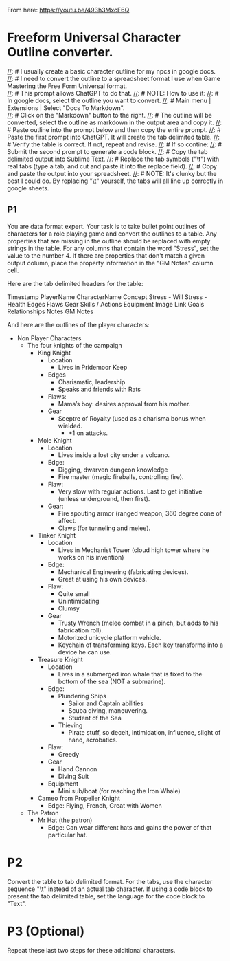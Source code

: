 [//]: # (Version 1.0.0, ready for use.)

From here: https://youtu.be/493h3MxcF6Q 

# Freeform Universal Character Outline converter.

[//]: #  I usually create a basic character outline for my npcs in google docs.  
[//]: #  I need to convert the outline to a spreadsheet format I use when Game Mastering the Free Form Universal format.  
[//]: #  This prompt allows ChatGPT to do that.
[//]: #  NOTE: How to use it:
[//]: #  In google docs, select the outline you want to convert. 
[//]: #  Main menu | Extensions | Select "Docs To Markdown".  
[//]: #  Click on the "Markdown" button to the right.
[//]: #  The outline will be converted, select the outline as markdown in the output area and copy it.
[//]: #  Paste outline into the prompt below and then copy the entire prompt.
[//]: #  Paste the first prompt into ChatGPT.  It will create the tab delimited table.
[//]: #  Verify the table is correct.  If not, repeat and revise.
[//]: #  If so contine:
[//]: #  Submit the second prompt to generate a code block.
[//]: #  Copy the tab delimited output into Sublime Text.
[//]: #  Replace the tab symbols ("\t") with real tabs (type a tab, and cut and paste it into the replace field).
[//]: #  Copy and paste the output into your spreadsheet.
[//]: #  NOTE: It's clunky but the best I could do. By replacing "\t" yourself, the tabs will all line up correctly in google sheets.

## P1

You are data format expert. Your task is to take bullet point outlines of characters for a role playing game and convert the outlines to a table. Any properties that are missing in the outline should be replaced with empty strings in the table. For any columns that contain the word "Stress", set the value to the number 4.  If there are properties that don't match a given output column, place the property information in the "GM Notes" column cell. 

Here are the tab delimited headers for the table:

Timestamp	PlayerName	CharacterName	Concept	Stress - Will	Stress - Health	Edges	Flaws	Gear	Skills / Actions	Equipment	Image Link	Goals	Relationships	Notes	GM Notes

And here are the outlines of the player characters:

* Non Player Characters
    * The four knights of the campaign
        * King Knight
            * Location
                * Lives in Pridemoor Keep
            * Edges
                * Charismatic, leadership
                * Speaks and friends with Rats
            * Flaws:
                * Mama’s boy:  desires approval from his mother.
            * Gear
                * Sceptre of Royalty (used as a charisma bonus when wielded.
                    * +1 on attacks.
        * Mole Knight
            * Location
                * Lives inside a lost city under a volcano.
            * Edge:
                * Digging, dwarven dungeon knowledge
                * Fire master (magic fireballs, controlling fire).
            * Flaw:
                * Very slow with regular actions.  Last to get initiative (unless underground, then first).
            *  Gear:
                * Fire spouting armor (ranged weapon, 360 degree cone of affect.
                * Claws (for tunneling and melee).
        * Tinker Knight
            * Location
                * Lives in Mechanist Tower (cloud high tower where he works on his invention)
            * Edge:
                * Mechanical Engineering (fabricating devices).
                * Great at using his own devices.
            * Flaw:
                * Quite small
                * Unintimidating
                * Clumsy
            * Gear
                * Trusty Wrench (melee combat in a pinch, but adds to his fabrication roll).
                * Motorized unicycle platform vehicle.
                * Keychain of transforming keys.  Each key transforms into a device he can use.
        * Treasure Knight
            * Location
                * Lives in a submerged iron whale that is fixed to the bottom of the sea (NOT a submarine).
            * Edge:
                * Plundering Ships
                    * Sailor and Captain abilities
                    * Scuba diving, maneuvering.
                    * Student of the Sea
                * Thieving
                    * Pirate stuff, so deceit, intimidation, influence, slight of hand, acrobatics.
            * Flaw:
                * Greedy
            * Gear
                * Hand Cannon
                * Diving Suit
            * Equipment
                * Mini sub/boat (for reaching the Iron Whale)
        * Cameo from Propeller Knight
            * Edge:  Flying, French, Great with Women
    * The Patron
        * Mr Hat (the patron)
            * Edge:  Can wear different hats and gains the power of that particular hat.

# P2

Convert the table to tab delimited format. For the tabs, use the character sequence "\t" instead of an actual tab character. If using a code block to present the tab delimited table, set the language for the code block to "Text".

# P3 (Optional)

Repeat these last two steps  for these additional characters.

